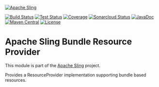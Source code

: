 [![Apache Sling](https://sling.apache.org/res/logos/sling.png)](https://sling.apache.org)

&#32;[![Build Status](https://ci-builds.apache.org/job/Sling/job/modules/job/sling-org-apache-sling-bundleresource-impl/job/master/badge/icon)](https://ci-builds.apache.org/job/Sling/job/modules/job/sling-org-apache-sling-bundleresource-impl/job/master/)&#32;[![Test Status](https://img.shields.io/jenkins/tests.svg?jobUrl=https://ci-builds.apache.org/job/Sling/job/modules/job/sling-org-apache-sling-bundleresource-impl/job/master/)](https://ci-builds.apache.org/job/Sling/job/modules/job/sling-org-apache-sling-bundleresource-impl/job/master/test/?width=800&height=600)&#32;[![Coverage](https://sonarcloud.io/api/project_badges/measure?project=apache_sling-org-apache-sling-bundleresource-impl&metric=coverage)](https://sonarcloud.io/dashboard?id=apache_sling-org-apache-sling-bundleresource-impl)&#32;[![Sonarcloud Status](https://sonarcloud.io/api/project_badges/measure?project=apache_sling-org-apache-sling-bundleresource-impl&metric=alert_status)](https://sonarcloud.io/dashboard?id=apache_sling-org-apache-sling-bundleresource-impl)&#32;[![JavaDoc](https://www.javadoc.io/badge/org.apache.sling/org.apache.sling.bundleresource.impl.svg)](https://www.javadoc.io/doc/org.apache.sling/org.apache.sling.bundleresource.impl)&#32;[![Maven Central](https://maven-badges.herokuapp.com/maven-central/org.apache.sling/org.apache.sling.bundleresource.impl/badge.svg)](https://search.maven.org/#search%7Cga%7C1%7Cg%3A%22org.apache.sling%22%20a%3A%22org.apache.sling.bundleresource.impl%22) [![License](https://img.shields.io/badge/License-Apache%202.0-blue.svg)](https://www.apache.org/licenses/LICENSE-2.0)

# Apache Sling Bundle Resource Provider

This module is part of the [Apache Sling](https://sling.apache.org) project.

Provides a ResourceProvider implementation supporting bundle
based resources.
